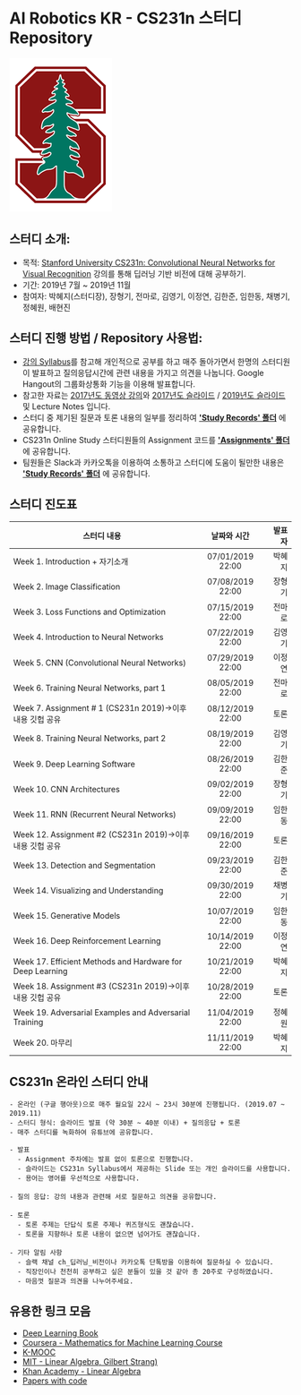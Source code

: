 # AI Robotics KR - CS231n 스터디 Repository

![image_link](https://github.com/ai-robotics-kr/cs231n_study/blob/master/images/stanford_logo.png?raw=true)

## 스터디 소개:
- 목적: [Stanford University CS231n: Convolutional Neural Networks for Visual Recognition](http://cs231n.stanford.edu/) 강의를 통해 딥러닝 기반 비전에 대해 공부하기.
- 기간: 2019년 7월 ~ 2019년 11월
- 참여자: 박혜지(스터디장), 장형기, 전마로, 김영기, 이정연, 김한준, 임한동, 채병기, 정혜원, 배현진

## 스터디 진행 방법 / Repository 사용법:
- [강의 Syllabus](http://cs231n.stanford.edu/syllabus.html)를 참고해 개인적으로 공부를 하고 매주 돌아가면서 한명의 스터디원이 발표하고 질의응답시간에 관련 내용을 가지고 의견을 나눕니다. Google Hangout의 그룹화상통화 기능을 이용해 발표합니다.
- 참고한 자료는 [2017년도 동영상 강의](https://www.youtube.com/playlist?list=PL3FW7Lu3i5JvHM8ljYj-zLfQRF3EO8sYv)와 [2017년도 슬라이드](http://cs231n.stanford.edu/slides/2017/) / [2019년도 슬라이드](http://cs231n.stanford.edu/slides/2019/) 및 Lecture Notes 입니다.
- 스터디 중 제기된 질문과 토론 내용의 일부를 정리하여 **['Study Records' 폴더](https://github.com/ai-robotics-kr/cs231n_study/tree/master/study_records)** 에 공유합니다.
- CS231n Online Study 스터디원들의 Assignment 코드를 **['Assignments' 폴더](https://github.com/ai-robotics-kr/cs231n_study/tree/master/Assignments)** 에 공유합니다.
- 팀원들은 Slack과 카카오톡을 이용하여 소통하고 스터디에 도움이 될만한 내용은 **['Study Records' 폴더](https://github.com/ai-robotics-kr/cs231n_study/tree/master/study_records)** 에 공유합니다.


## 스터디 진도표
|          스터디 내용         |   날짜와 시간     | 발표자 |
| -------------------------- |:---------------:|-----:|
| Week 1. Introduction + 자기소개 |	07/01/2019 22:00 | 박혜지 |
| Week 2. Image Classification | 07/08/2019 22:00 | 장형기 |
| Week 3. Loss Functions and Optimization| 07/15/2019 22:00 | 전마로 |
| Week 4. Introduction to Neural Networks | 07/22/2019 22:00 | 김영기 |
| Week 5. CNN (Convolutional Neural Networks) | 07/29/2019 22:00 | 이정연 |
| Week 6. Training Neural Networks, part 1 | 08/05/2019 22:00 | 전마로 |
| Week 7. Assignment # 1 (CS231n 2019)→이후 내용 깃헙 공유 | 08/12/2019 22:00 | 토론 |
| Week 8. Training Neural Networks, part 2 | 08/19/2019 22:00 | 김영기 |
| Week 9. Deep Learning Software | 08/26/2019 22:00 | 김한준 |
| Week 10. CNN Architectures | 09/02/2019 22:00 |	장형기 |
| Week 11. RNN (Recurrent Neural Networks) | 09/09/2019 22:00 | 임한동 |
| Week 12. Assignment #2 (CS231n 2019)→이후 내용 깃헙 공유 | 09/16/2019 22:00 | 토론 |
| Week 13. Detection and Segmentation |	09/23/2019 22:00 | 김한준 |
| Week 14. Visualizing and Understanding | 09/30/2019 22:00 | 채병기 |
| Week 15. Generative Models | 10/07/2019 22:00 | 임한동 |
| Week 16. Deep Reinforcement Learning | 10/14/2019 22:00 | 이정연 |
| Week 17. Efficient Methods and Hardware for Deep Learning | 10/21/2019 22:00 | 박혜지 |
| Week 18. Assignment #3 (CS231n 2019)→이후 내용 깃헙 공유 | 10/28/2019 22:00 | 토론 |
| Week 19. Adversarial Examples and Adversarial Training | 11/04/2019 22:00 | 정혜원 |
| Week 20. 마무리 | 11/11/2019 22:00 | 박혜지 |

## CS231n 온라인 스터디 안내
```
- 온라인 (구글 행아웃)으로 매주 월요일 22시 ~ 23시 30분에 진행됩니다. (2019.07 ~ 2019.11)
- 스터디 형식: 슬라이드 발표 (약 30분 ~ 40분 이내) + 질의응답 + 토론 
- 매주 스터디를 녹화하여 유튜브에 공유합니다.
```
```
- 발표
  - Assignment 주차에는 발표 없이 토론으로 진행합니다.
  - 슬라이드는 CS231n Syllabus에서 제공하는 Slide 또는 개인 슬라이드를 사용합니다.
  - 용어는 영어를 우선적으로 사용합니다.

- 질의 응답: 강의 내용과 관련해 서로 질문하고 의견을 공유합니다.

- 토론
  - 토론 주제는 단답식 토론 주제나 퀴즈형식도 괜찮습니다.
  - 토론을 지향하나 토론 내용이 없으면 넘어가도 괜찮습니다.

- 기타 알림 사항
  - 슬랙 채널 ch_딥러닝_비전이나 카카오톡 단톡방을 이용하여 질문하실 수 있습니다.
  - 직장인이나 천천히 공부하고 싶은 분들이 있을 것 같아 총 20주로 구성하였습니다.
  - 마음껏 질문과 의견을 나누어주세요.
```
## 유용한 링크 모음
- [Deep Learning Book](http://www.deeplearningbook.org/)
- [Coursera - Mathematics for Machine Learning Course](https://www.coursera.org/specializations/mathematics-machine-learning)
- [K-MOOC](http://www.kmooc.kr/)
- [MIT - Linear Algebra, Gilbert Strang)](https://www.youtube.com/watch?v=ZK3O402wf1c&list=PLE7DDD91010BC51F8)
- [Khan Academy - Linear Algebra](https://www.khanacademy.org/math/linear-algebra)
- [Papers with code](https://paperswithcode.com/)
